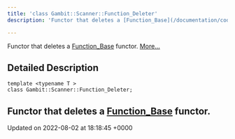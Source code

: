 ```yaml
---
title: 'class Gambit::Scanner::Function_Deleter'
description: 'Functor that deletes a [Function_Base](/documentation/code/darkbit_development/classes/classgambit_1_1scanner_1_1function__base/) functor. '

---
```









Functor that deletes a [Function_Base](/documentation/code/darkbit_development/classes/classgambit_1_1scanner_1_1function__base/) functor.  [More...](#detailed-description)

## Detailed Description

```
template <typename T >
class Gambit::Scanner::Function_Deleter;
```

Functor that deletes a [Function_Base](/documentation/code/darkbit_development/classes/classgambit_1_1scanner_1_1function__base/) functor. 
-------------------------------

Updated on 2022-08-02 at 18:18:45 +0000